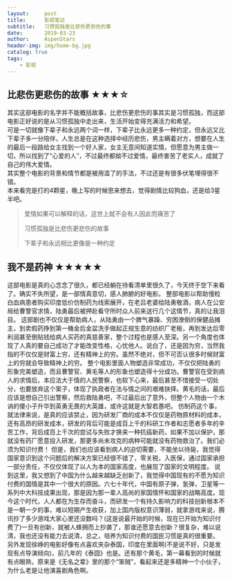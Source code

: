 ```yaml
---
layout:     post
title:      影视笔记
subtitle:   习惯孤独是比悲伤更悲伤的事
date:       2019-03-23
author:     AspenStars
header-img: img/home-bg.jpg
catalog: true
tags:
    - 影视
---
```


## 比悲伤更悲伤的故事 ★★★☆

其实这部电影的名字并不能概括故事，比悲伤更悲伤的事其实是习惯孤独，而这部电影正好说的是从习惯孤独中走出来，生活开始变得充满活力和希望。  
可是一切就像下辈子和永远两个词一样，下辈子比永远更多一种约定，但永远又比下辈子多一分陪伴，人生总是在这种选择中经历悲伤，男主瞒着对方，想要在人生的最后一段路给女主找到一个好人家，女主无意间知道实情，但愿意为男主做一切，所以找到了“心爱的人”，不过最终都拗不过爱情，最终害苦了老实人，成就了自己的伟大爱情。  
其实整个电影的背景和情节都是被用滥了的手法，不过还是有很多伏笔埋得很不错。  
本来看完是打的4颗星，晚上写的时候思来想去，觉得剧情比较狗血，还是给3星半吧。

> 爱情如果可以解释的话，这世上就不会有人因此而痛苦了
>
> 习惯孤独是比悲伤更悲伤的故事
>
> 下辈子和永远相比更像是一种约定

## 我不是药神 ★★★★★

这部电影是真的心念念了很久，都已经躺在待看清单里很久了，今天终于空下来看了。确实不失所望，是一部情真意切，感人肺腑的好电影。
整部电影以帮助慢粒白血病患者购买印度低价仿制药为线索展开，在老吕老婆给陆勇敬酒，病人在公安局给曹警官求情，陆勇最后被押赴看守所时众人前来送行几个这情节，真的让我泪目。
这部剧也不仅仅是帮助病人，从陆勇由一个脾气暴躁、穷困潦倒的保健品摊主，到卖假药挣到第一桶金后金盆洗手做起正规生意的纺织厂老板，再到发达后零利润甚至倒贴钱给病人买药的真慈善家，整个过程也是感人至深。另一个角度也体现了人真的要自己成功了才能改变性格，心忧他人。说白了，还是因为穷，当然我指的不仅仅是财富上穷，还有精神上的穷。虽然不绝对，但不可否认很多时候财富上的穷就会导致精神上的穷。
整个电影里面人物塑造非常成功，不仅仅把陆勇的形象完美塑造，而且曹警官、黄毛等人的形象也塑造得十分成功。曹警官在受到病人的求情后，本应法大于情的人民警察，也软下心来，最后甚至不惜接受一切处分，也要放弃这个案子，体现了执政者在法与情之间的艰难抉择。黄毛的话，最后应该是想自己引出警察，然后救陆勇吧，不过最后出了意外，但整个人物由一个木讷的傻小子升华到英勇无畏的大英雄，或许这就是大智若愚吧。
仿制药这个事，就法律来说，是真的应该禁止，因为研发厂商的成本不仅仅是药物原材料的成本，还有高昂的研发成本，研发的背后可能是成百上千的科研工作者和志愿者多年的辛苦工作，背后成百上千次的尝试与失败才换来一种抗癌新药，如果不加以保护，那就没有药厂愿意投入研发，那更多尚未攻克的病种可能就没有药物救治了。我们必须为知识付费！
但是，我们也应该看到病人的迫切需要，不能坐以待毙，我觉得国家意识到这个问题后的解决方案已经很不错了，零关税，入医保，通过国家承担一部分责任，不仅仅体现了以人为本的国家高度，也展现了国家的文明程度。
说到这里，我又想到了中国为什么越来越缺乏创新了，我觉得中国现有的不愿为知识付费的国情是其中一个很大的原因。六七十年代，中国有原子弹，氢弹，卫星等一系列中大科技成果出现，那是因为那一辈人高尚的家国情怀和国家的战略高度。现今这个时代，人人都在为生存而奋斗，而研发一个有持久影响力的科技创新根本不是一朝一夕的事，难以短期产生收获，加上国内版权意识薄弱，就拿游戏来说，腾讯抄了多少游戏大家心里还没数吗？(这是说最开始的时候，现在已开始为知识付费了)一旦有创新，就被人蜂拥而上抄袭了，那谁还愿意去创新？很复杂，难以说清，我也还没有能力去说清，总之，培养为知识付费的国民习惯是真的很重要。
另外发现徐峥的电影好像有点喜欢夹杂泰国，印度在里面啊(不是说不好，只是发现有点导演倾向)，前几年的《泰囧》也是。还有那个黄毛，第一幕看到的时候就有点眼熟，原来是《无名之辈》里的那个“笨贼”，看起来还是多精神一个小伙子，为什么老是让他演喜剧角色啊。

